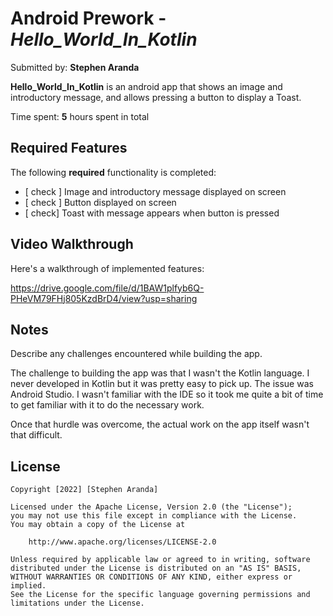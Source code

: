 # Android Prework - *Hello_World_In_Kotlin*

Submitted by: **Stephen Aranda**

**Hello_World_In_Kotlin** is an android app that shows an image and introductory message, and allows pressing a button to display a Toast. 

Time spent: **5** hours spent in total

## Required Features

The following **required** functionality is completed:

* [ check ] Image and introductory message displayed on screen
* [ check ] Button displayed on screen
* [ check] Toast with message appears when button is pressed 



## Video Walkthrough

Here's a walkthrough of implemented features:

https://drive.google.com/file/d/1BAW1plfyb6Q-PHeVM79FHj805KzdBrD4/view?usp=sharing



## Notes

Describe any challenges encountered while building the app.

The challenge to building the app was that I wasn't the Kotlin language.
I never developed in Kotlin but it was pretty easy to pick up.
The issue was Android Studio. I wasn't familiar with the IDE
so it took me quite a bit of time to get familiar with it to do the necessary work.

Once that hurdle was overcome, the actual work on the app itself wasn't that difficult.

## License

    Copyright [2022] [Stephen Aranda]

    Licensed under the Apache License, Version 2.0 (the "License");
    you may not use this file except in compliance with the License.
    You may obtain a copy of the License at

        http://www.apache.org/licenses/LICENSE-2.0

    Unless required by applicable law or agreed to in writing, software
    distributed under the License is distributed on an "AS IS" BASIS,
    WITHOUT WARRANTIES OR CONDITIONS OF ANY KIND, either express or implied.
    See the License for the specific language governing permissions and
    limitations under the License.
